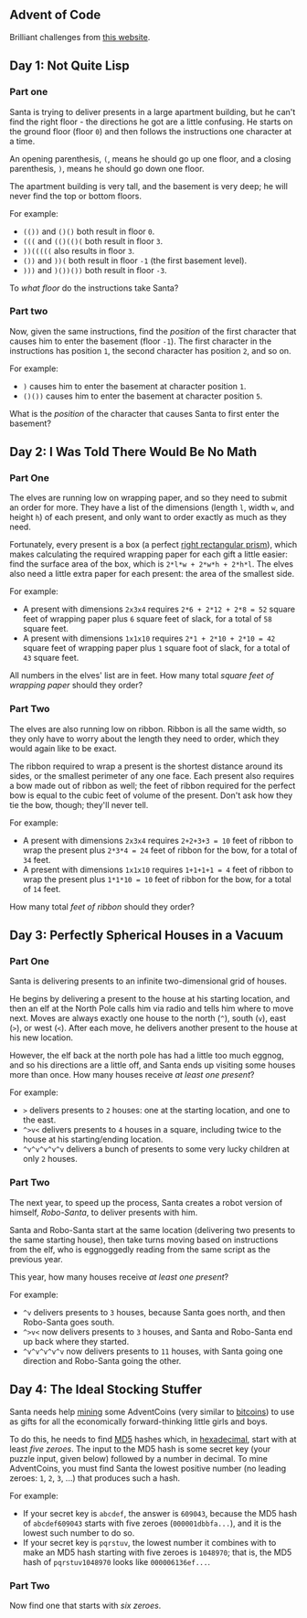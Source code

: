 ## Advent of Code ##

Brilliant challenges from [this website](http://adventofcode.com).

## Day 1: Not Quite Lisp ##

### Part one ###

Santa is trying to deliver presents in a large apartment building, but he can't
find the right floor - the directions he got are a little confusing. He starts
on the ground floor (floor `0`) and then follows the instructions one character
at a time.

An opening parenthesis, `(`, means he should go up one floor, and a closing
parenthesis, `)`, means he should go down one floor.

The apartment building is very tall, and the basement is very deep; he will
never find the top or bottom floors.

For example:

 * `(())` and `()()` both result in floor `0`.
 * `(((` and `(()(()(` both result in floor `3`.
 * `))(((((` also results in floor `3`.
 * `())` and `))(` both result in floor `-1` (the first basement level).
 * `)))` and `)())())` both result in floor `-3`.

To *what floor* do the instructions take Santa?

### Part two ###

Now, given the same instructions, find the *position* of the first character
that causes him to enter the basement (floor `-1`). The first character in the
instructions has position `1`, the second character has position `2`, and so
on.

For example:

 * `)` causes him to enter the basement at character position `1`.
 * `()())` causes him to enter the basement at character position `5`.

What is the *position* of the character that causes Santa to first enter the
basement?

## Day 2: I Was Told There Would Be No Math ##

### Part One ###

The elves are running low on wrapping paper, and so they need to submit an
order for more. They have a list of the dimensions (length `l`, width `w`, and
height `h`) of each present, and only want to order exactly as much as they need.

Fortunately, every present is a box (a perfect
[right rectangular prism](https://en.wikipedia.org/wiki/Cuboid#Rectangular_cuboid)),
which makes calculating the required wrapping paper for each gift a little
easier: find the surface area of the box, which is `2*l*w + 2*w*h + 2*h*l`. The
elves also need a little extra paper for each present: the area of the smallest side.

For example:

 * A present with dimensions `2x3x4` requires `2*6 + 2*12 + 2*8 = 52` square
   feet of wrapping paper plus `6` square feet of slack, for a total of `58`
   square feet.
 * A present with dimensions `1x1x10` requires `2*1 + 2*10 + 2*10 = 42` square
   feet of wrapping paper plus `1` square foot of slack, for a total of `43`
   square feet.

All numbers in the elves' list are in feet. How many total *square feet of
wrapping paper* should they order?

### Part Two ###

The elves are also running low on ribbon. Ribbon is all the same width, so they
only have to worry about the length they need to order, which they would again
like to be exact.

The ribbon required to wrap a present is the shortest distance around its
sides, or the smallest perimeter of any one face. Each present also requires a
bow made out of ribbon as well; the feet of ribbon required for the perfect bow
is equal to the cubic feet of volume of the present. Don't ask how they tie the
bow, though; they'll never tell.

For example:

 * A present with dimensions `2x3x4` requires `2+2+3+3 = 10` feet of ribbon to
   wrap the present plus `2*3*4 = 24` feet of ribbon for the bow, for a total
   of `34` feet.
 * A present with dimensions `1x1x10` requires `1+1+1+1 = 4` feet of ribbon to
   wrap the present plus `1*1*10 = 10` feet of ribbon for the bow, for a total
   of `14` feet.

How many total *feet of ribbon* should they order?

## Day 3: Perfectly Spherical Houses in a Vacuum ##

### Part One ###

Santa is delivering presents to an infinite two-dimensional grid of houses.

He begins by delivering a present to the house at his starting location, and
then an elf at the North Pole calls him via radio and tells him where to move
next. Moves are always exactly one house to the north (`^`), south (`v`), east
(`>`), or west (`<`). After each move, he delivers another present to the house
at his new location.

However, the elf back at the north pole has had a little too much eggnog, and
so his directions are a little off, and Santa ends up visiting some houses more
than once. How many houses receive *at least one present*?

For example:

 * `>` delivers presents to `2` houses: one at the starting location, and one
   to the east.
 * `^>v<` delivers presents to `4` houses in a square, including twice to the
   house at his starting/ending location.
 * `^v^v^v^v^v` delivers a bunch of presents to some very lucky children at
   only `2` houses.

### Part Two ###

The next year, to speed up the process, Santa creates a robot version of
himself, *Robo-Santa*, to deliver presents with him.

Santa and Robo-Santa start at the same location (delivering two presents to the
same starting house), then take turns moving based on instructions from the
elf, who is eggnoggedly reading from the same script as the previous year.

This year, how many houses receive *at least one present*?

For example:

 * `^v` delivers presents to `3` houses, because Santa goes north, and then
   Robo-Santa goes south.
 * `^>v<` now delivers presents to `3` houses, and Santa and Robo-Santa end up
   back where they started.
 * `^v^v^v^v^v` now delivers presents to `11` houses, with Santa going one
   direction and Robo-Santa going the other.

## Day 4: The Ideal Stocking Stuffer ##

Santa needs help [mining](https://en.wikipedia.org/wiki/Bitcoin#Mining) some
AdventCoins (very similar to [bitcoins](https://en.wikipedia.org/wiki/Bitcoin))
to use as gifts for all the economically forward-thinking little girls and
boys.

To do this, he needs to find [MD5](https://en.wikipedia.org/wiki/MD5) hashes
which, in [hexadecimal](https://en.wikipedia.org/wiki/Hexadecimal), start with
at least *five zeroes*. The input to the MD5 hash is some secret key (your
puzzle input, given below) followed by a number in decimal. To mine
AdventCoins, you must find Santa the lowest positive number (no leading zeroes:
`1`, `2`, `3`, ...) that produces such a hash.

For example:

 * If your secret key is `abcdef`, the answer is `609043`, because the MD5 hash
   of `abcdef609043` starts with five zeroes (`000001dbbfa...`), and it is the
   lowest such number to do so.
 * If your secret key is `pqrstuv`, the lowest number it combines with to make
   an MD5 hash starting with five zeroes is `1048970`; that is, the MD5 hash of
   `pqrstuv1048970` looks like `000006136ef...`.

### Part Two ###

Now find one that starts with *six zeroes*.
